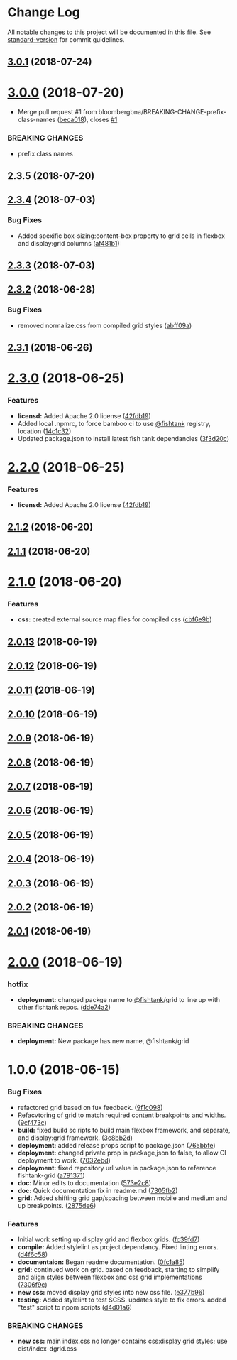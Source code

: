 # Change Log

All notable changes to this project will be documented in this file. See [standard-version](https://github.com/conventional-changelog/standard-version) for commit guidelines.

<a name="3.0.1"></a>
## [3.0.1](https://github.com/bloombergbna/fishtank-grid/compare/v3.0.0...v3.0.1) (2018-07-24)



<a name="3.0.0"></a>
# [3.0.0](https://github.com/bloombergbna/fishtank-grid/compare/v2.3.5...v3.0.0) (2018-07-20)


* Merge pull request #1 from bloombergbna/BREAKING-CHANGE-prefix-class-names ([beca018](https://github.com/bloombergbna/fishtank-grid/commit/beca018)), closes [#1](https://github.com/bloombergbna/fishtank-grid/issues/1)


### BREAKING CHANGES

* prefix class names



<a name="2.3.5"></a>
## 2.3.5 (2018-07-20)



<a name="2.3.4"></a>
## [2.3.4](https://stash.bna.com/scm/fish/fishtank-grid/compare/v2.3.3...v2.3.4) (2018-07-03)


### Bug Fixes

* Added spexific box-sizing:content-box property to grid cells in flexbox and display:grid columns ([af481b1](https://stash.bna.com/scm/fish/fishtank-grid/commits/af481b1))



<a name="2.3.3"></a>
## [2.3.3](https://stash.bna.com/scm/fish/fishtank-grid/compare/v2.3.2...v2.3.3) (2018-07-03)



<a name="2.3.2"></a>
## [2.3.2](https://stash.bna.com/scm/fish/fishtank-grid/compare/v2.3.1...v2.3.2) (2018-06-28)


### Bug Fixes

* removed normalize.css from compiled grid styles ([abff09a](https://stash.bna.com/scm/fish/fishtank-grid/commits/abff09a))



<a name="2.3.1"></a>
## [2.3.1](https://stash.bna.com/scm/fish/fishtank-grid/compare/v2.3.0...v2.3.1) (2018-06-26)



<a name="2.3.0"></a>
# [2.3.0](https://stash.bna.com/scm/fish/fishtank-grid/compare/v2.1.2...v2.3.0) (2018-06-25)


### Features

* **licensd:** Added Apache 2.0 license ([42fdb19](https://stash.bna.com/scm/fish/fishtank-grid/commits/42fdb19))
* Added local .npmrc, to force bamboo ci to use [@fishtank](https://stash.bna.com/fishtank) registry, location ([14c1c32](https://stash.bna.com/scm/fish/fishtank-grid/commits/14c1c32))
* Updated package.json to install latest fish tank dependancies ([3f3d20c](https://stash.bna.com/scm/fish/fishtank-grid/commits/3f3d20c))



<a name="2.2.0"></a>
# [2.2.0](https://stash.bna.com/scm/fish/fishtank-grid/compare/v2.1.2...v2.2.0) (2018-06-25)


### Features

* **licensd:** Added Apache 2.0 license ([42fdb19](https://stash.bna.com/scm/fish/fishtank-grid/commits/42fdb19))



<a name="2.1.2"></a>
## [2.1.2](https://stash.bna.com/scm/fish/fishtank-grid/compare/v2.1.1...v2.1.2) (2018-06-20)



<a name="2.1.1"></a>
## [2.1.1](https://stash.bna.com/scm/fish/fishtank-grid/compare/v2.1.0...v2.1.1) (2018-06-20)



<a name="2.1.0"></a>
# [2.1.0](https://stash.bna.com/scm/fish/fishtank-grid/compare/v2.0.13...v2.1.0) (2018-06-20)


### Features

* **css:** created external source map files for compiled css ([cbf6e9b](https://stash.bna.com/scm/fish/fishtank-grid/commits/cbf6e9b))



<a name="2.0.13"></a>
## [2.0.13](https://stash.bna.com/scm/fish/fishtank-grid/compare/v2.0.12...v2.0.13) (2018-06-19)



<a name="2.0.12"></a>
## [2.0.12](https://stash.bna.com/scm/fish/fishtank-grid/compare/v2.0.11...v2.0.12) (2018-06-19)



<a name="2.0.11"></a>
## [2.0.11](https://stash.bna.com/scm/fish/fishtank-grid/compare/v2.0.10...v2.0.11) (2018-06-19)



<a name="2.0.10"></a>
## [2.0.10](https://stash.bna.com/scm/fish/fishtank-grid/compare/v2.0.9...v2.0.10) (2018-06-19)



<a name="2.0.9"></a>
## [2.0.9](https://stash.bna.com/scm/fish/fishtank-grid/compare/v2.0.8...v2.0.9) (2018-06-19)



<a name="2.0.8"></a>
## [2.0.8](https://stash.bna.com/scm/fish/fishtank-grid/compare/v2.0.7...v2.0.8) (2018-06-19)



<a name="2.0.7"></a>
## [2.0.7](https://stash.bna.com/scm/fish/fishtank-grid/compare/v2.0.6...v2.0.7) (2018-06-19)



<a name="2.0.6"></a>
## [2.0.6](https://stash.bna.com/scm/fish/fishtank-grid/compare/v2.0.5...v2.0.6) (2018-06-19)



<a name="2.0.5"></a>
## [2.0.5](https://stash.bna.com/scm/fish/fishtank-grid/compare/v2.0.4...v2.0.5) (2018-06-19)



<a name="2.0.4"></a>
## [2.0.4](https://stash.bna.com/scm/fish/fishtank-grid/compare/v2.0.3...v2.0.4) (2018-06-19)



<a name="2.0.3"></a>
## [2.0.3](https://stash.bna.com/scm/fish/fishtank-grid/compare/v2.0.2...v2.0.3) (2018-06-19)



<a name="2.0.2"></a>
## [2.0.2](https://stash.bna.com/scm/fish/fishtank-grid/compare/v2.0.1...v2.0.2) (2018-06-19)



<a name="2.0.1"></a>
## [2.0.1](https://stash.bna.com/scm/fish/fishtank-grid/compare/v2.0.0...v2.0.1) (2018-06-19)



<a name="2.0.0"></a>
# [2.0.0](https://stash.bna.com/scm/fish/fishtank-grid/compare/v1.0.0...v2.0.0) (2018-06-19)


### hotfix

* **deployment:** changed packge name to [@fishtank](https://stash.bna.com/fishtank)/grid to line up with other fishtank repos. ([dde74a2](https://stash.bna.com/scm/fish/fishtank-grid/commits/dde74a2))


### BREAKING CHANGES

* **deployment:** New package has new name, @fishtank/grid



<a name="1.0.0"></a>
# 1.0.0 (2018-06-15)


### Bug Fixes

* refactored grid based on fux feedback. ([9f1c098](https://stash.bna.com/scm/fish/fishtank-grid/commits/9f1c098))
* Refacvtoring of grid to match required content breakpoints and widths. ([9cf473c](https://stash.bna.com/scm/fish/fishtank-grid/commits/9cf473c))
* **build:** fixed build sc ripts to build main flexbox framework, and separate, and display:grid framework. ([3c8bb2d](https://stash.bna.com/scm/fish/fishtank-grid/commits/3c8bb2d))
* **deployment:** added release props script to package.json ([765bbfe](https://stash.bna.com/scm/fish/fishtank-grid/commits/765bbfe))
* **deployment:** changed private prop in package,json to false, to allow CI deployment to work. ([7032ebd](https://stash.bna.com/scm/fish/fishtank-grid/commits/7032ebd))
* **deployment:** fixed repository url value in package.json to reference fishtank-grid ([a791371](https://stash.bna.com/scm/fish/fishtank-grid/commits/a791371))
* **doc:** Minor edits to documentation ([573e2c8](https://stash.bna.com/scm/fish/fishtank-grid/commits/573e2c8))
* **doc:** Quick documentation fix in readme.md ([7305fb2](https://stash.bna.com/scm/fish/fishtank-grid/commits/7305fb2))
* **grid:** Added shifting grid gap/spacing between mobile and medium and up breakpoints. ([2875de6](https://stash.bna.com/scm/fish/fishtank-grid/commits/2875de6))


### Features

* Initial work setting up display grid and flexbox grids. ([fc39fd7](https://stash.bna.com/scm/fish/fishtank-grid/commits/fc39fd7))
* **compile:** Added stylelint as project dependancy. Fixed linting errors. ([d4f6c58](https://stash.bna.com/scm/fish/fishtank-grid/commits/d4f6c58))
* **documentaion:** Began readme documentation. ([0fc1a85](https://stash.bna.com/scm/fish/fishtank-grid/commits/0fc1a85))
* **grid:** continued work on grid. based on feedback, starting to simplify and align styles between flexbox and css grid implementations ([7306f9c](https://stash.bna.com/scm/fish/fishtank-grid/commits/7306f9c))
* **new css:** moved display grid styles into new css file. ([e377b96](https://stash.bna.com/scm/fish/fishtank-grid/commits/e377b96))
* **testing:** Added stylelint to test SCSS. updates style to fix errors. added "test" script to npom scripts ([d4d01a6](https://stash.bna.com/scm/fish/fishtank-grid/commits/d4d01a6))


### BREAKING CHANGES

* **new css:** main index.css no longer contains css:display grid styles; use dist/index-dgrid.css
